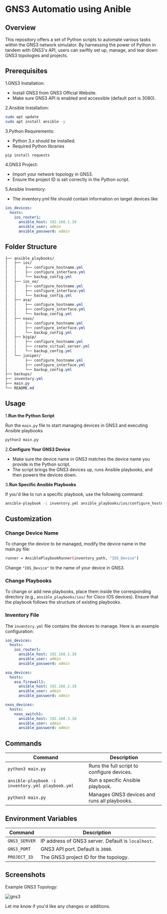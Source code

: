 # GNS3 Automatio using Anible 
## **Overview**
This repository offers a set of Python scripts to automate various tasks within the GNS3 network simulator. By harnessing the power of Python in tandem with GNS3's API, users can swiftly set up, manage, and tear down GNS3 topologies and projects.

## **Prerequisites**

1.GNS3 Installation:

* Install GNS3 from GNS3 Official Website.
* Make sure GNS3 API is enabled and accessible (default port is 3080).

2.Ansible Installation:
```bash 
sudo apt update
sudo apt install ansible -y
```
3.Python Requirements:

* Python 3.x should be installed.
* Required Python libraries
```bash
pip install requests
```
4.GNS3 Project:

* Import your network topology in GNS3.
* Ensure the project ID is set correctly in the Python script.

5.Ansible Inventory:

* The inventory.yml file should contain information on target devices like
```yaml
ios_devices:
  hosts:
    ios_router1:
      ansible_host: 192.168.1.10
      ansible_user: admin
      ansible_password: admin
```

## Folder Structure
```css
├── ansible_playbooks/
│   ├── ios/
│   │    ├── configure_hostname.yml
│   │    ├── configure_interface.yml
│   │    └── backup_config.yml
│   ├── ios_xe/
│   │    ├── configure_hostname.yml
│   │    ├── configure_interface.yml
│   │    └── backup_config.yml
│   ├── asa/
│   │    ├── configure_hostname.yml
│   │    ├── configure_interface.yml
│   │    └── backup_config.yml
│   ├── nxos/
│   │    ├── configure_hostname.yml
│   │    ├── configure_interface.yml
│   │    └── backup_config.yml
│   ├── bigip/
│   │    ├── configure_hostname.yml
│   │    ├── create_virtual_server.yml
│   │    └── backup_config.yml
│   └── juniper/
│        ├── configure_hostname.yml
│        ├── configure_interface.yml
│        └── backup_config.yml
├── backups/
├── inventory.yml
├── main.py
└── README.md
```

## Usage

1.**Run the Python Script**

Run the ```main.py``` file to start managing devices in GNS3 and executing Ansible playbooks
```bash
python3 main.py
```

2.**Configure Your GNS3 Device**

* Make sure the device name in GNS3 matches the device name you provide in the Python script.
* The script brings the GNS3 devices up, runs Ansible playbooks, and then powers the devices down.

3.**Run Specific Ansible Playbooks**

If you'd like to run a specific playbook, use the following command:
```bash
ansible-playbook -i inventory.yml ansible_playbooks/ios/configure_hostname.yml
```
## Customization
### Change Device Name
To change the device to be managed, modify the device name in the main.py file:
```bash
runner = AnsiblePlaybookRunner(inventory_path, "IOS_Device")
```
Change ```"IOS_Device"``` to the name of your device in GNS3.

### Change Playbooks
To change or add new playbooks, place them inside the corresponding directory (e.g., ```ansible_playbooks/ios/``` for Cisco IOS devices). Ensure that the playbook follows the structure of existing playbooks.

### Inventory File
The ```inventory.yml``` file contains the devices to manage. Here is an example configuration:
```yaml
ios_devices:
  hosts:
    ios_router1:
      ansible_host: 192.168.1.10
      ansible_user: admin
      ansible_password: admin

asa_devices:
  hosts:
    asa_firewall1:
      ansible_host: 192.168.2.10
      ansible_user: admin
      ansible_password: admin

nxos_devices:
  hosts:
    nxos_switch1:
      ansible_host: 192.168.3.10
      ansible_user: admin
      ansible_password: admin
```

## Commands

| Command |Description 
|----------|-----------
|```python3 main.py```   | Runs the full script to configure devices. 
|```ansible-playbook -i inventory.yml playbook.yml```   | Run a specific Ansible playbook.  
|```python3 main.py```    | Manages GNS3 devices and runs all playbooks.   

## Environment Variables

| Command |Description 
|----------|-----------
|```GNS3_SERVER```   | IP address of GNS3 server. Default is ```localhost```. 
|```GNS3_PORT```   |GNS3 API port. Default is ```3080```.  
|```PROJECT_ID```    | The GNS3 project ID for the topology. 

## Screenshots

Example GNS3 Topology:

![gns3](https://github.com/user-attachments/assets/7d08e097-4ff5-4ada-82d6-9c8cbad526ed)


 Let me know if you'd like any changes or additions.
